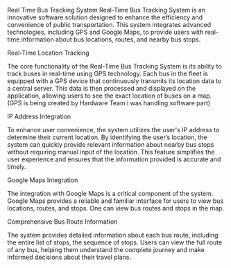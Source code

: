 Real Time Bus Tracking System
 Real-Time Bus Tracking System is an innovative software solution designed to enhance the efficiency and convenience of public transportation. This system integrates advanced technologies, including GPS and Google Maps, to provide users with real-time information about bus locations, routes, and nearby bus stops.
 
Real-Time Location Tracking

The core functionality of the Real-Time Bus Tracking System is its ability to track buses in real-time using GPS technology. Each bus in the fleet is equipped with a GPS device that continuously transmits its location data to a central server. This data is then processed and displayed on the application, allowing users to see the exact location of buses on a map.(GPS is being created by Hardware Team i was handling software part)

IP Address Integration

To enhance user convenience, the system utilizes the user's IP address to determine their current location. By identifying the user’s location, the system can quickly provide relevant information about nearby bus stops without requiring manual input of the location. This feature simplifies the user experience and ensures that the information provided is accurate and timely.

Google Maps Integration

The integration with Google Maps is a critical component of the system. Google Maps provides a reliable and familiar interface for users to view bus locations, routes, and stops. One can view bus routes and stops in the map.

Comprehensive Bus Route Information

The system provides detailed information about each bus route, including the entire list of stops, the sequence of stops. Users can view the full route of any bus, helping them understand the complete journey and make informed decisions about their travel plans.
